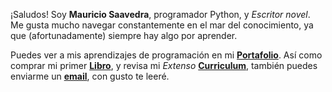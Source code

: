 ---
---

¡Saludos! Soy **Mauricio Saavedra**, programador Python, y *Escritor novel*.
Me gusta mucho navegar constantemente en el mar del conocimiento, ya que (afortunadamente) siempre hay algo por aprender.

Puedes ver a mis aprendizajes de programación en mi **[Portafolio]**. Así como comprar mi primer **[Libro]**, y revisa mi *Extenso* **[Curriculum]**, también puedes enviarme un **[email]**, con gusto te leeré.

[Portafolio]: /projects
[Libro]: https://www.azonlinks.com/B0BRLFZP7V
[Curriculum]: /curriculum
[email]: mailto:micorreodecontactopublico@gmail.com
<!-- [Libro]: /libros -->
